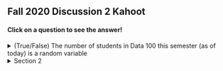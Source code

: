 ## Fall 2020 Discussion 2 Kahoot

#### Click on a question to see the answer!

<details>
  <summary>(True/False) The number of students in Data 100 this semester (as of today) is a random variable</summary>
  
  <br>
  **False**. The number of students in Data 100 is a fixed number. It does not depend on any chance event.
</details>

<details>
  <summary>Section 2</summary>
  
  ## Heading
  1. A numbered
  2. list
     * With some
     * Sub bullets
</details>